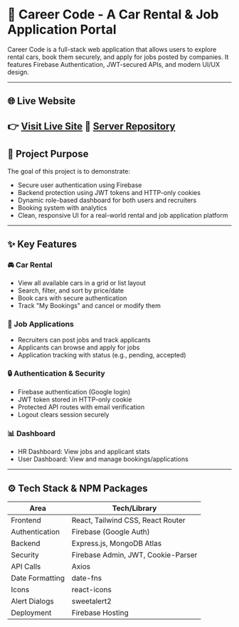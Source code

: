 # 🚗 Career Code - A Car Rental & Job Application Portal

Career Code is a full-stack web application that allows users to explore rental cars, book them securely, and apply for jobs posted by companies. It features Firebase Authentication, JWT-secured APIs, and modern UI/UX design.

---

## 🌐 Live Website

👉 [Visit Live Site](https://assignment-11-garilagbe.web.app/)
🔗 [Server Repository](https://github.com/Obaidullah40/GariLagbe-server)
---

## 🎯 Project Purpose

The goal of this project is to demonstrate:

- Secure user authentication using Firebase
- Backend protection using JWT tokens and HTTP-only cookies
- Dynamic role-based dashboard for both users and recruiters
- Booking system with analytics
- Clean, responsive UI for a real-world rental and job application platform

---

## ✨ Key Features

### 🚘 Car Rental
- View all available cars in a grid or list layout
- Search, filter, and sort by price/date
- Book cars with secure authentication
- Track "My Bookings" and cancel or modify them

### 💼 Job Applications
- Recruiters can post jobs and track applicants
- Applicants can browse and apply for jobs
- Application tracking with status (e.g., pending, accepted)

### 🔒 Authentication & Security
- Firebase authentication (Google login)
- JWT token stored in HTTP-only cookie
- Protected API routes with email verification
- Logout clears session securely

### 📊 Dashboard
- HR Dashboard: View jobs and applicant stats
- User Dashboard: View and manage bookings/applications

---

## ⚙️ Tech Stack & NPM Packages

| Area              | Tech/Library                         |
|-------------------|--------------------------------------|
| Frontend          | React, Tailwind CSS, React Router    |
| Authentication    | Firebase (Google Auth)               |
| Backend           | Express.js, MongoDB Atlas            |
| Security          | Firebase Admin, JWT, Cookie-Parser   |
| API Calls         | Axios                                |
| Date Formatting   | date-fns                             |
| Icons             | react-icons                          |
| Alert Dialogs     | sweetalert2                          |
| Deployment        | Firebase Hosting                     |

